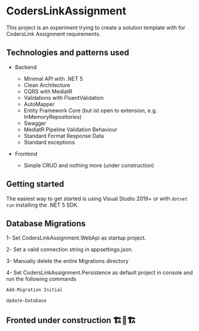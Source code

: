 ﻿# CodersLinkAssignment

This project is an experiment trying to create a solution template with for CodersLink Assignment requirements.



## Technologies and patterns used

- Backend
  - Minimal API with .NET 5
  - Clean Architecture
  - CQRS with MediatR
  - Validations with FluentValidation
  - AutoMapper
  - Entity Framework Core (but ist open to extension, e.g. InMemoryRepositories)
  - Swagger
  - MediatR Pipeline Validation Behaviour
  - Standard Format Response Data
  - Standard exceptions


- Frontend
  - Simple CRUD and nothing more (under construction)


## Getting started

The easiest way to get started is using Visual Studio 2019+ or with `dotnet run` installing the .NET 5 SDK.

## Database Migrations

1- Set CodersLinkAssignment.WebApi as startup project.

2- Set a valid connection string in appsettings.json.

3- Manually delete the entire Migrations directory

4- Set CodersLinkAssignment.Persistence as default project in console and run the following commands

```bash
Add-Migration Initial
```
```bash
Update-Database
```

## Fronted under construction 🏗️🚧🏗️
